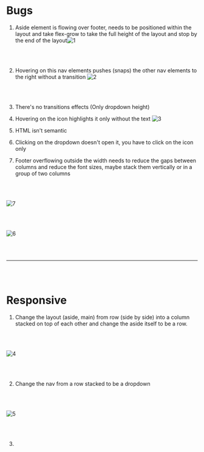 # Bugs
1. Aside element is flowing over footer, needs to be positioned within the layout and take flex-grow to take the full height of the layout and stop by the end of the layout![1](https://github.com/mostafaelhussainy/task1/assets/105276328/7a53a9d5-8d9e-4675-8012-82cc14ff1616)

<br><br>

2. Hovering on this nav elements pushes (snaps) the other nav elements to the right without a transition
![2](https://github.com/mostafaelhussainy/task1/assets/105276328/45cc9f9e-0f02-40c3-9d6e-8c62fd03bedf)

<br><br>

3. There's no transitions effects (Only dropdown height)

4. Hovering on the icon highlights it only without the text
![3](https://github.com/mostafaelhussainy/task1/assets/105276328/64fcec99-5a15-4ed9-9e9d-b92de5415d43)

5. HTML isn't semantic

6. Clicking on the dropdown doesn't open it, you have to click on the icon only

7. Footer overflowing outside the width needs to reduce the gaps between columns and reduce the font sizes, maybe stack them vertically or in a group of two columns

<br><br>

![7](https://github.com/mostafaelhussainy/task1/assets/105276328/b1923a84-7a29-4788-a600-494ab36aa59c)
   
<br><br>

![6](https://github.com/mostafaelhussainy/task1/assets/105276328/02caf55f-4538-4099-9def-0a34995c931e)

<br><br>

---

<br><br>

# Responsive
1. Change the layout (aside, main) from row (side by side) into a column stacked on top of each other and change the aside itself to be a row.

<br><br>

![4](https://github.com/mostafaelhussainy/task1/assets/105276328/eb839e78-5a8b-4787-b0e0-a42bc07d038d)

<br><br>

2. Change the nav from a row stacked to be a dropdown

<br><br>

![5](https://github.com/mostafaelhussainy/task1/assets/105276328/ec4460ec-3a9e-40a0-ba63-279f09c4db6b)

<br><br>

3. 
